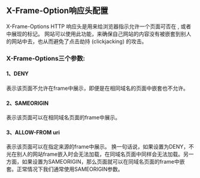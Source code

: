 ## X-Frame-Option响应头配置
X-Frame-Options HTTP 响应头是用来给浏览器指示允许一个页面可否在 <frame>, </iframe> 或者 <object> 中展现的标记。
网站可以使用此功能，来确保自己网站的内容没有被嵌套到别人的网站中去，也从而避免了点击劫持 (clickjacking) 的攻击。

### X-Frame-Options三个参数:

#### 1、DENY

表示该页面不允许在frame中展示，即便是在相同域名的页面中嵌套也不允许。

#### 2、SAMEORIGIN

表示该页面可以在相同域名页面的frame中展示。

#### 3、ALLOW-FROM uri

表示该页面可以在指定来源的frame中展示。
换一句话说，如果设置为DENY，不光在别人的网站frame嵌入时会无法加载，在同域名页面中同样会无法加载。另一方面，如果设置为SAMEORIGIN，那么页面就可以在同域名页面的frame中嵌套。正常情况下我们通常使用SAMEORIGIN参数。